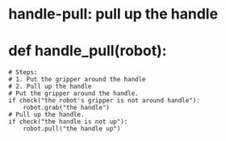 # handle-pull: pull up the handle
# def handle_pull(robot):
    # Steps:
    # 1. Put the gripper around the handle
    # 2. Pull up the handle
    # Put the gripper around the handle.
    if check("the robot's gripper is not around handle"):
        robot.grab("the handle")
    # Pull up the handle.
    if check("the handle is not up"):
        robot.pull("the handle up")